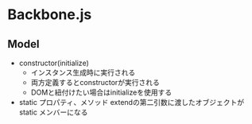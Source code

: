 # Backbone.js

## Model
 * constructor(initialize)
   - インスタンス生成時に実行される
   - 両方定義するとconstructorが実行される
   - DOMと紐付けたい場合はinitializeを使用する
 * static プロパティ、メソッド
   extendの第二引数に渡したオブジェクトが static メンバーになる